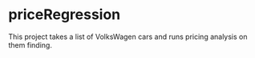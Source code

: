 # priceRegression

This project takes a list of VolksWagen cars and runs pricing analysis on them finding.
